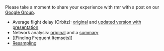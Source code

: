 Please take a moment to share your experience with rmr with a post on our [Google Group](https://groups.google.com/forum/?fromgroups#!forum/rhadoop).

* Average flight delay (Orbitz): [original](http://github.com/jseidman/hadoop-R/tree/master/airline/src/deptdelay_by_month/R/rmr) and [updated version with presentation](https://jeffreybreen.wordpress.com/2012/03/10/big-data-step-by-step-slides/)
* Network analysis: [original](http://thinkaurelius.com/2012/02/05/graph-degree-distributions-using-r-over-hadoop/) and a [summary](http://blog.revolutionanalytics.com/2012/05/facebook-class-social-network-analysis-with-r-and-hadoop.html)
* [[Finding Frequent Itemsets]]
* [Resampling](http://blog.cloudera.com/blog/2013/02/how-to-resample-from-a-large-data-set-in-parallel-with-r-on-hadoop/)
